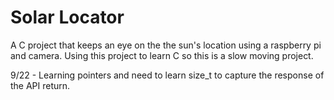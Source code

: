 # Solar Locator

A C project that keeps an eye on the the sun's location
using a raspberry pi and camera.
Using this project to learn C
so this is a slow moving project.

9/22 - Learning pointers and need to learn size_t to capture the 
response of the API return.
